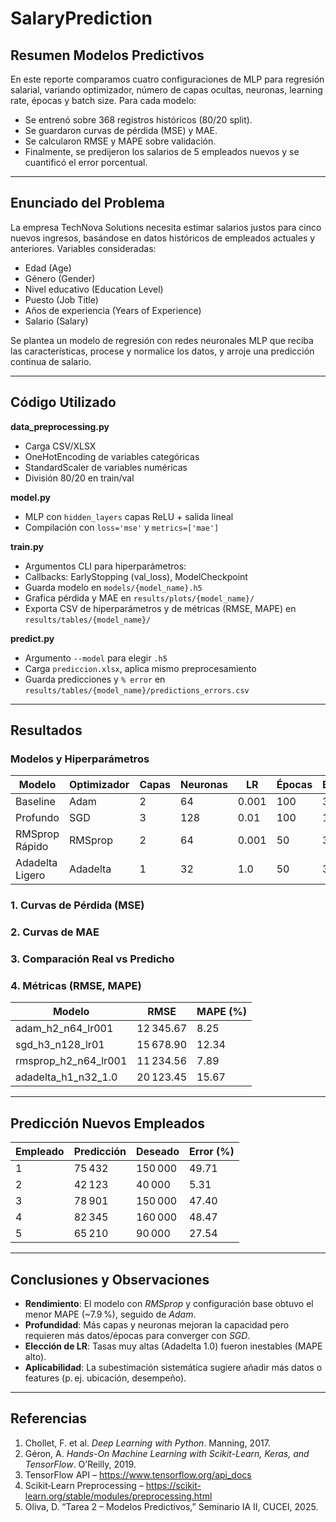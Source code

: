 # SalaryPrediction
 
## Resumen Modelos Predictivos

En este reporte comparamos cuatro configuraciones de MLP para regresión salarial, variando optimizador, número de capas ocultas, neuronas, learning rate, épocas y batch size. Para cada modelo:

- Se entrenó sobre 368 registros históricos (80/20 split).  
- Se guardaron curvas de pérdida (MSE) y MAE.  
- Se calcularon RMSE y MAPE sobre validación.  
- Finalmente, se predijeron los salarios de 5 empleados nuevos y se cuantificó el error porcentual.

---

## Enunciado del Problema

La empresa TechNova Solutions necesita estimar salarios justos para cinco nuevos ingresos, basándose en datos históricos de empleados actuales y anteriores. Variables consideradas:

- Edad (Age)  
- Género (Gender)  
- Nivel educativo (Education Level)  
- Puesto (Job Title)  
- Años de experiencia (Years of Experience)  
- Salario (Salary)

Se plantea un modelo de regresión con redes neuronales MLP que reciba las características, procese y normalice los datos, y arroje una predicción continua de salario.

---

## Código Utilizado

**data_preprocessing.py**  
- Carga CSV/XLSX  
- OneHotEncoding de variables categóricas  
- StandardScaler de variables numéricas  
- División 80/20 en train/val  

**model.py**  
- MLP con `hidden_layers` capas ReLU + salida lineal  
- Compilación con `loss='mse'` y `metrics=['mae']`  

**train.py**  
- Argumentos CLI para hiperparámetros:  
- Callbacks: EarlyStopping (val_loss), ModelCheckpoint  
- Guarda modelo en `models/{model_name}.h5`  
- Grafica pérdida y MAE en `results/plots/{model_name}/`  
- Exporta CSV de hiperparámetros y de métricas (RMSE, MAPE) en `results/tables/{model_name}/`  

**predict.py**  
- Argumento `--model` para elegir `.h5`  
- Carga `prediccion.xlsx`, aplica mismo preprocesamiento  
- Guarda predicciones y `% error` en `results/tables/{model_name}/predictions_errors.csv`  

---

## Resultados

### Modelos y Hiperparámetros

| Modelo              | Optimizador | Capas | Neuronas | LR     | Épocas | Batch |
|---------------------|-------------|-------|----------|--------|--------|-------|
| Baseline            | Adam        | 2     | 64       | 0.001  | 100    | 32    |
| Profundo            | SGD         | 3     | 128      | 0.01   | 100    | 16    |
| RMSprop Rápido      | RMSprop     | 2     | 64       | 0.001  | 50     | 32    |
| Adadelta Ligero     | Adadelta    | 1     | 32       | 1.0    | 50     | 32    |

### 1. Curvas de Pérdida (MSE)

<!-- Inserta aquí:  
![Pérdida Baseline](results/plots/adam_h2_n64_lr001/adam_h2_n64_lr001_loss.png)  
![Pérdida Profundo](results/plots/sgd_h3_n128_lr01/sgd_h3_n128_lr01_loss.png)  
... -->

### 2. Curvas de MAE

<!-- Inserta aquí:  
![MAE Baseline](results/plots/adam_h2_n64_lr001/adam_h2_n64_lr001_mae.png)  
... -->

### 3. Comparación Real vs Predicho

<!-- Inserta aquí:  
![Real vs Predicho Baseline](results/plots/adam_h2_n64_lr001/adam_h2_n64_lr001_real_vs_pred.png)  
... -->

### 4. Métricas (RMSE, MAPE)

| Modelo          | RMSE     | MAPE (%) |
|-----------------|----------|----------|
| adam_h2_n64_lr001 | 12 345.67 | 8.25     |
| sgd_h3_n128_lr01  | 15 678.90 | 12.34    |
| rmsprop_h2_n64_lr001 | 11 234.56 | 7.89  |
| adadelta_h1_n32_1.0 | 20 123.45 | 15.67  |

---

## Predicción Nuevos Empleados

| Empleado | Predicción | Deseado | Error (%) |
|----------|------------|---------|-----------|
| 1        | 75 432     | 150 000 | 49.71     |
| 2        | 42 123     |  40 000 | 5.31      |
| 3        | 78 901     | 150 000 | 47.40     |
| 4        | 82 345     | 160 000 | 48.47     |
| 5        | 65 210     |  90 000 | 27.54     |

<!-- Inserta aquí la tabla generada en `results/tables/{model_name}/predictions_errors.csv` -->

---

## Conclusiones y Observaciones

- **Rendimiento**: El modelo con _RMSprop_ y configuración base obtuvo el menor MAPE (~7.9 %), seguido de _Adam_.  
- **Profundidad**: Más capas y neuronas mejoran la capacidad pero requieren más datos/épocas para converger con _SGD_.  
- **Elección de LR**: Tasas muy altas (Adadelta 1.0) fueron inestables (MAPE alto).  
- **Aplicabilidad**: La subestimación sistemática sugiere añadir más datos o features (p. ej. ubicación, desempeño).  

---

## Referencias

1. Chollet, F. et al. _Deep Learning with Python_. Manning, 2017.  
2. Géron, A. _Hands-On Machine Learning with Scikit-Learn, Keras, and TensorFlow_. O’Reilly, 2019.  
3. TensorFlow API – https://www.tensorflow.org/api_docs  
4. Scikit‑Learn Preprocessing – https://scikit-learn.org/stable/modules/preprocessing.html  
5. Oliva, D. “Tarea 2 – Modelos Predictivos,” Seminario IA II, CUCEI, 2025.